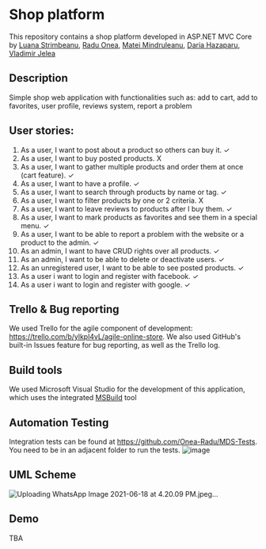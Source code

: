 # Shop platform
This repository contains a shop platform developed in ASP.NET MVC Core by [Luana Strimbeanu](https://github.com/st-lu), [Radu Onea](https://github.com/Onea-Radu), [Matei Mindruleanu](https://github.com/M4731), [Daria Hazaparu](https://github.com/dariahazaparu), [Vladimir Jelea](https://github.com/vladirares)

## Description

Simple shop web application with functionalities such as: add to cart, add to favorites, user profile, reviews system, report a problem

## User stories:

1. As a user, I want to post about a product so others can buy it. ✓
2. As a user, I want to buy posted products. X
3. As a user, I want to gather multiple products and order them at once (cart feature). ✓
4. As a user, I want to have a profile. ✓
5. As a user, I want to search through products by name or tag. ✓
6. As a user, I want to filter products by one or 2 criteria. X
7. As a user, I want to leave reviews to products after I buy them. ✓
8. As a user, I want to mark products as favorites and see them in a special menu. ✓
9. As a user, I want to be able to report a problem with the website or a product to the admin. ✓
10. As an admin, I want to have CRUD rights over all products. ✓
11. As an admin, I want to be able to delete or deactivate users. ✓
12. As an unregistered user, I want to be able to see posted products. ✓
13. As a user i want to login and register with facebook. ✓
14. As a user i want to login and register with google. ✓

## Trello & Bug reporting

We used Trello for the agile component of development: https://trello.com/b/ylkpl4vL/agile-online-store. We also used GitHub's built-in Issues feature for bug reporting, as well as the Trello log.

## Build tools

We used Microsoft Visual Studio for the development of this application, which uses the integrated [MSBuild](https://docs.microsoft.com/en-us/visualstudio/msbuild/msbuild?view=vs-2019) tool

## Automation Testing

Integration tests can be found at https://github.com/Onea-Radu/MDS-Tests.
You need to be in an adjacent folder to run the tests.
![image](https://user-images.githubusercontent.com/24993977/122580432-a180ad00-d05e-11eb-80c9-f8f36c8ca153.png)

## UML Scheme
![Uploading WhatsApp Image 2021-06-18 at 4.20.09 PM.jpeg…]()

## Demo
TBA
